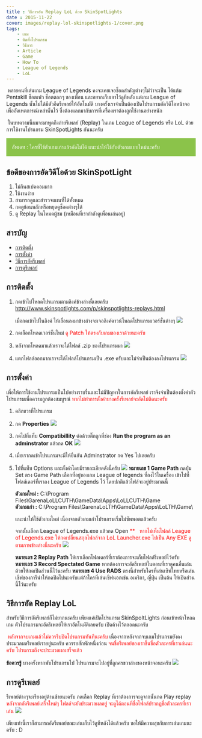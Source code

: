 ```yaml
---
title : วิธีการอัด Replay LoL ด้วย SkinSpotLights
date : 2015-11-22    
cover: images/replay-lol-skinspotlights-1/cover.png
tags:
    - เกม
    - ติดตั้งโปรแกรม
    - วิธีการ
    - Article
    - Game
    - How To
    - League of Legends
    - LoL
---
```




&nbsp;หลายคนที่เล่นเกม League of Legends คงจะเคยเจอช็อดสำคัญต่างๆไม่ว่าจะเป็น ได้แต้ม Pentakill ช็อตเฟว ช็อตตลกๆ ของเพื่อน และอยากเก็บเอาไว้ดูทีหลัง แต่เกม League of Legends นั้นไม่ได้มีตัวอีดรีเพลย์ให้อัตโนมัติ บางครั้งเราจำเป็นต้องเปิดโปรแกรมอัดวิดีโอหน้าจอเพื่ออัดเหตการณ์เหล่านั้นไว้ ซึ่งต้องแลกมากับการที่เครื่องเราต้องถูกใช้งานอย่างหนัก

&nbsp;ในบทความนี้ผมจะมาพูดถึงถ่ายรีเพลย์ (Replay) ในเกม League of Legends หรือ LoL ด้วยการใช้งานโปรแกรม SkinSpotLights กันนะครับ

<div style="background-color: #8bc34a; border-color: rgb(243, 44, 30); margin-bottom: 0.5rem; padding: 15px;color: #fff">อัพเดท : ใครที่ใช้ตัวเกมเก่าแล้วอัดไม่ได้ แนะนำให้ใช้กับตัวเกมแบบใหม่นะครับ
</div>

## ข้อดีของการอัดวิดีโอด้วย SkinSpotLight
1. ไม่กินสเปคคอมมาก
2. ใช้งานง่าย
3. สามารถดูและสำรวจแผนที่ได้ทั้งหมด
4. กดดูย้อนหลักหรือหยุดดูช็อคต่างๆได้
5. ดู Replay ในโหมดผู้ชม (เหมือนที่เรากำลังดูเพื่อนเล่นอยู่)

## สารบัญ
- [การติดตั้ง](#setup)
- [การตั้งค่า](#setting)
- [วิธีการอัดรีเพลย์](#record-replay)
- [การดูรีเพลย์](#play-replay)


## <a name="setup"></a>การติดตั้ง
1. กดเข้าไปโหลดโปรแกรมตามลิงค์ข้างล่างนี้เลยครับ
    http://www.skinspotlights.com/p/skinspotlights-replays.html

    เมื่อกดเข้าไปในลิงค์ ให้เลื่อนลงมาข้างล่างจะเจอลิงค์ดาวน์โหลดโปรแกรมเวอร์ชั่นต่างๆ
    ![](images/replay-lol-skinspotlights-1/01-download-link.gif)

2. กดเลือกโหลดเวอร์ชั่นใหม่ <span style="color: red;">ดู Patch ให้ตรงกับเกมของเราด้วยนะครับ</span>
3. หลังจากโหลดมาแล้วเราจะได้ไฟลล์ .zip ของโปรแกรมมา
    ![](images/replay-lol-skinspotlights-1/raw-02.jpg)
4. แตกไฟลล์ออกมากเราจะได้ไฟลล์โปรแกรมเป็น .exe ครับและไม่จำเป็นต้องลงโปรแกรม 
    ![](images/replay-lol-skinspotlights-1/raw-03.jpg)


## <a name="setting"></a>การตั้งค่า 
เพื่อให้การใช้งานโปรแกรมเป็นไปอย่างราบรื่นและไม่มีปัญหาในการอัดรีเพลย์ เราจึงจำเป็นต้องตั้งค่าตัวโปรแกรมเพื่อความถูกต้องสมบูรณ์
<span style="color:red;">หากไม่ทำการตั้งค่าบางครั้งรีเพลย์จะอัดไม่ติดนะครับ </span>
1. คลิกขวาที่โปรแกรม
2. กด **Properties**
![](images/replay-lol-skinspotlights-1/raw-04.jpg)
3. กดไปที่แท็บ **Compatibillity**
ต่อด้วยติ๊กถูกที่ช่อง **Run the program as an adminstrator**
แล้วกด **OK**
![](images/replay-lol-skinspotlights-1/set-adminstrator.gif)
4. เมื่อเรากดเข้าโปรแกรมจะมีให้ยืนยัน Adminstrator กด Yes ไปเลยครับ
5. ไปที่แท็บ Options และตั้งค่าโดยมีรายละเอียดดังนี้ครับ
    ![](images/replay-lol-skinspotlights-1/ssl-option_update_rads.png)
    __หมายเลข 1 Game Path__
    กดปุ่ม Set ตรง Game Path เลือกที่อยู่ของเกม League of legends ที่ลงไว้ในเครื่อง
    เข้าไปที่โฟลล์เดอร์ที่เราลง League of  Legends ไว้
    โดยปกติแล้วไฟล์จะอยู่ประมาณนี้

    **ตัวเกมใหม่ :**  C:\Program Files\GarenaLoLLCUTH\GameData\Apps\LoLLCUTH\Game\
    **ตัวเกมเก่า :** C:\Program Files\GarenaLoLTH\GameData\Apps\LoLTH\Game\
    
    แนะนำให้ใช้ตัวเกมใหม่ เนื่องจากตัวเกมเก่าโปรแกรมเริ่มไม่ซัพพอตแล้วครับ
    
    จากนั้นเลือก League of Legends.exe แล้วกด Open <span style="color:red;"> ** &nbsp; หากไม่เห็นไฟลล์ League of Legends.exe 
    ให้กดเปลี่ยนสกุลไฟลล์จาก LoL Launcher.exe ไปเป็น Any EXE ดูตามภาพข้างล่างนี้นะครับ</span>
    ![](images/replay-lol-skinspotlights-1/find-lol.gif)

    **หมายเลข 2 Replay Path** ให้เราเลือกโฟลเดอร์ที่เราต้องการจะเก็บไฟลล์รีเพลย์ไว้ครับ
    **หมายเลข 3 Record Spectated Game** หากต้องการจะอัดรีเพลย์ในตอนที่เราดูคนอื่นเล่นด้วยให้กดเปิดส่วนนี้ไว้นะครับ
    **หมายเลข 4 Use RADS**  ตรงนี้สำหรับใครที่เล่นเซิฟไทยหรือเล่นเซิฟของการีน่าให้กดปิดไปนะครับแต่ถ้าใครที่เล่นเซิฟนอกเช่น อเมริกา, ญี่ปุ่น เป็นต้น ให้เปิดส่วนนี้ไว้นะครับ

## <a name="record-replay"></a>วิธีการอัด Replay LoL
สำหรับวิธีการอัดรีเพลย์ก็ไม่ยากนะครับ เพียงแค่เปิดโปรแกรม SkinSpoltLights ก่อนเข้าหน้าโหลดเกม ตัวโปรแกรมจะอัดรีเพลย์ให้เราอัตโนมัติเลยครับ เปิดค้างไว้ตลอดนะครับ

&nbsp;<span style="color:red;">หลังจากจบเกมแล้วไม่ควรรีบปิดโปรแกรมทันทีนะครับ</span> เนื่องจากหลังจากจบเกมโปรแกรมยังคงประมวลผลรีเพลย์เราอยู่นะครับ ควรรอสักพักหนึ่งก่อน <span style="color:red;">จนชื่อรีเพลย์ของเราขึ้นชื่อตัวละครที่เราเล่นนะครับ โปรแกรมถึงจะประมวลผลเสร็จแล้ว</span>

**ข้อควรรู้**
บางครั้งหากพับโปรแกรมไป โปรแกรมจะไปอยู่ที่ลูกศรขวาล่างของหน้าจอนะครับ
![](images/replay-lol-skinspotlights-1/tray.jpg)

## <a name="play-replay"></a>การดูรีเพลย์
รีเพลย์ต่างๆจะเรียงอยู่ด้านซ้ายนะครับ
กดเลือก Replay ที่เราต้องการจะดูจากนั้นกด Play replay
<span style="color:red;">หลังจากอัดรีเพลย์เสร็จใหม่ๆ ไฟลล์จะยังประมวลผลอยู่ จะดูได้ตอนที่ชื่อไฟลล์ปรากฏชื่อตัวละครที่เราเล่น</span>
![](images/replay-lol-skinspotlights-1/replay-leftside.png)


เพียงเท่านี้เราก็สามารถอัดรีเพลย์ขณะเล่นเก็บไว้ดูทีหลังได้แล้วครับ
ขอให้มีความสุขกับการเล่นเกมนะครับ : D 
